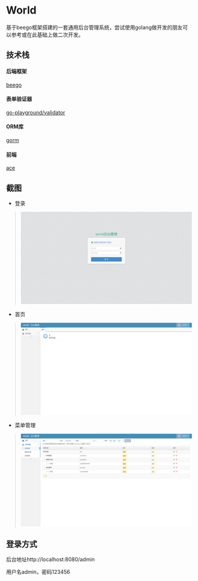 # World

基于beego框架搭建的一套通用后台管理系统，尝试使用golang做开发的朋友可以参考或在此基础上做二次开发。

## 技术栈

#### 后端框架

[beego](https://github.com/astaxie/beego)

#### 表单验证器

[go-playground/validator](https://github.com/go-playground/validator)

#### ORM库

[gorm](https://github.com/go-gorm/gorm)

#### 前端

[ace](https://github.com/bopoda/ace)

## 截图

- 登录

> ![登录](static/readme/login.png)

- 首页

> ![首页](static/readme/index.png)

- 菜单管理

> ![菜单管理](static/readme/menu.png)

## 登录方式

后台地址http://localhost:8080/admin

用户名admin，密码123456
